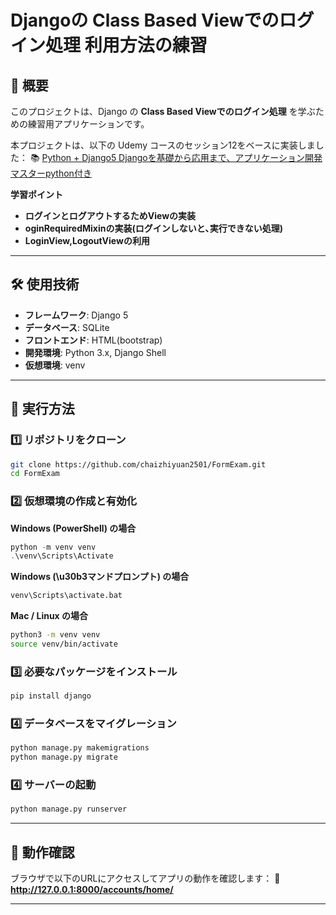 # Djangoの Class Based Viewでのログイン処理 利用方法の練習

## 📌 概要
このプロジェクトは、Django の **Class Based Viewでのログイン処理** を学ぶための練習用アプリケーションです。

本プロジェクトは、以下の Udemy コースのセッション12をベースに実装しました：
📚 [Python + Django5 Djangoを基礎から応用まで、アプリケーション開発マスターpython付き](https://www.udemy.com/share/103OHY3@5JdSpwpJtBk6FXDdLoQeB-D1g_nt31JH7eSso0Ld1otnAfjP6jSbJjPZHRQXrwCRsA==/)

**学習ポイント**
- **ログインとログアウトするためViewの実装**
- **oginRequiredMixinの実装(ログインしないと､実行できない処理)**
- **LoginView,LogoutViewの利用**

---

## 🛠️ 使用技術
- **フレームワーク**: Django 5
- **データベース**: SQLite
- **フロントエンド**: HTML(bootstrap)
- **開発環境**: Python 3.x, Django Shell
- **仮想環境**: venv

---

## 🚀 実行方法

### 1️⃣ **リポジトリをクローン**
```bash
git clone https://github.com/chaizhiyuan2501/FormExam.git
cd FormExam
```

### 2️⃣ **仮想環境の作成と有効化**
**Windows (PowerShell) の場合**
```powershell
python -m venv venv
.\venv\Scripts\Activate
```
**Windows (\u30b3マンドプロンプト) の場合**
```cmd
venv\Scripts\activate.bat
```
**Mac / Linux の場合**
```bash
python3 -m venv venv
source venv/bin/activate
```

### 3️⃣ **必要なパッケージをインストール**
```bash
pip install django
```

### 4️⃣ **データベースをマイグレーション**
```bash
python manage.py makemigrations
python manage.py migrate
```

### 4️⃣ **サーバーの起動**
```bash
python manage.py runserver
```

---

## 🎯 動作確認
ブラウザで以下のURLにアクセスしてアプリの動作を確認します：
🔗 **http://127.0.0.1:8000/accounts/home/**

---

